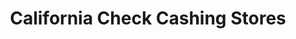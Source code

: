 ---
title: "California Check Cashing Stores"
url: /redwood-city/california-check-cashing-stores/
shop: Leiher
---